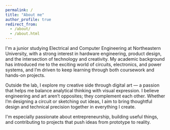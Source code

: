 ```yaml
---
permalink: /
title: "About me"
author_profile: true
redirect_from: 
  - /about/
  - /about.html
---
```


I'm a junior studying Electrical and Computer Engineering at Northeastern University, with a strong interest in hardware engineering, product design, and the intersection of technology and creativity. My academic background has introduced me to the exciting world of circuits, electronics, and power systems, and I’m driven to keep learning through both coursework and hands-on projects.

Outside the lab, I explore my creative side through digital art — a passion that helps me balance analytical thinking with visual expression. I believe engineering and art aren’t opposites; they complement each other. Whether I’m designing a circuit or sketching out ideas, I aim to bring thoughtful design and technical precision together in everything I create.

I'm especially passionate about entrepreneurship, building useful things, and contributing to projects that push ideas from prototype to reality.
